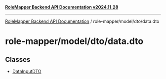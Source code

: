 [**RoleMapper Backend API Documentation v2024.11.28**](../../../../README.md)

***

[RoleMapper Backend API Documentation](../../../../modules.md) / role-mapper/model/dto/data.dto

# role-mapper/model/dto/data.dto

## Classes

- [DataInputDTO](classes/DataInputDTO.md)
